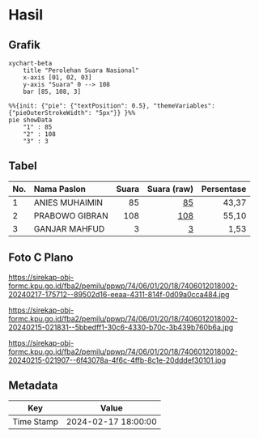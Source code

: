 # Hasil

## Grafik

```mermaid
xychart-beta
    title "Perolehan Suara Nasional"
    x-axis [01, 02, 03]
    y-axis "Suara" 0 --> 108
    bar [85, 108, 3]
```

```mermaid
%%{init: {"pie": {"textPosition": 0.5}, "themeVariables": {"pieOuterStrokeWidth": "5px"}} }%%
pie showData
    "1" : 85
    "2" : 108
    "3" : 3
```

## Tabel

| No. | Nama Paslon    | Suara | Suara (raw) | Persentase |
|:--- |:-------------- | -----:| -----------:| ----------:|
| 1   | ANIES MUHAIMIN | 85    | [85][p-1]   | 43,37      |
| 2   | PRABOWO GIBRAN | 108   | [108][p-2]  | 55,10      |
| 3   | GANJAR MAHFUD  | 3     | [3][p-3]    | 1,53       |


[p-1]: https://github.com/gigit-pemilu/pemilu-2024/blob/main/pilpres/hitung-suara/sub/74-sulawesi-tenggara/sub/06-bombana/sub/01-poleang/sub/2018-salosa/sub/002-tps/sub/paslon-1.txt
[p-2]: https://github.com/gigit-pemilu/pemilu-2024/blob/main/pilpres/hitung-suara/sub/74-sulawesi-tenggara/sub/06-bombana/sub/01-poleang/sub/2018-salosa/sub/002-tps/sub/paslon-2.txt
[p-3]: https://github.com/gigit-pemilu/pemilu-2024/blob/main/pilpres/hitung-suara/sub/74-sulawesi-tenggara/sub/06-bombana/sub/01-poleang/sub/2018-salosa/sub/002-tps/sub/paslon-3.txt

## Foto C Plano

https://sirekap-obj-formc.kpu.go.id/fba2/pemilu/ppwp/74/06/01/20/18/7406012018002-20240217-175712--89502d16-eeaa-4311-814f-0d09a0cca484.jpg

https://sirekap-obj-formc.kpu.go.id/fba2/pemilu/ppwp/74/06/01/20/18/7406012018002-20240215-021831--5bbedff1-30c6-4330-b70c-3b439b760b6a.jpg

https://sirekap-obj-formc.kpu.go.id/fba2/pemilu/ppwp/74/06/01/20/18/7406012018002-20240215-021907--6f43078a-4f6c-4ffb-8c1e-20dddef30101.jpg


## Metadata

| Key        | Value               |
| ---------- | ------------------- |
| Time Stamp | 2024-02-17 18:00:00 |



